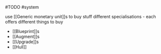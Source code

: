 #TODO
#system 

use [[Generic monetary unit]]s to buy stuff
different specialisations - each offers different things to buy
- [[Blueprint]]s
- [[Augment]]s
- [[Upgrade]]s
- [[Hull]]